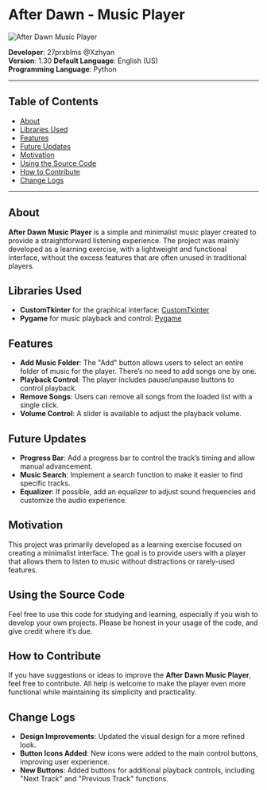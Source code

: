 # After Dawn - Music Player

![After Dawn Music Player](https://i.ibb.co/FXN19g5/afterdawnmp.png)

**Developer**: 27prxblms @Xzhyan  
**Version**: 1.30
**Default Language**: English (US)  
**Programming Language**: Python

---

## Table of Contents
- [About](#about)
- [Libraries Used](#libraries-used)
- [Features](#features)
- [Future Updates](#future-updates)
- [Motivation](#motivation)
- [Using the Source Code](#using-the-source-code)
- [How to Contribute](#how-to-contribute)
- [Change Logs](#change-logs)

---

## About
**After Dawn Music Player** is a simple and minimalist music player created to provide a straightforward listening experience. The project was mainly developed as a learning exercise, with a lightweight and functional interface, without the excess features that are often unused in traditional players.

## Libraries Used
- **CustomTkinter** for the graphical interface: [CustomTkinter](https://customtkinter.tomschimansky.com/)
- **Pygame** for music playback and control: [Pygame](https://www.pygame.org/news)

## Features
- **Add Music Folder**: The "Add" button allows users to select an entire folder of music for the player. There’s no need to add songs one by one.
- **Playback Control**: The player includes pause/unpause buttons to control playback.
- **Remove Songs**: Users can remove all songs from the loaded list with a single click.
- **Volume Control**: A slider is available to adjust the playback volume.

## Future Updates
- **Progress Bar**: Add a progress bar to control the track’s timing and allow manual advancement.
- **Music Search**: Implement a search function to make it easier to find specific tracks.
- **Equalizer**: If possible, add an equalizer to adjust sound frequencies and customize the audio experience.

## Motivation
This project was primarily developed as a learning exercise focused on creating a minimalist interface. The goal is to provide users with a player that allows them to listen to music without distractions or rarely-used features.

## Using the Source Code
Feel free to use this code for studying and learning, especially if you wish to develop your own projects. Please be honest in your usage of the code, and give credit where it’s due.

## How to Contribute
If you have suggestions or ideas to improve the **After Dawn Music Player**, feel free to contribute. All help is welcome to make the player even more functional while maintaining its simplicity and practicality.

## Change Logs
- **Design Improvements**: Updated the visual design for a more refined look.
- **Button Icons Added**: New icons were added to the main control buttons, improving user experience.
- **New Buttons**: Added buttons for additional playback controls, including "Next Track" and "Previous Track" functions.

